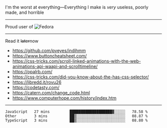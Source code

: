 I'm the worst at everything—Everything I make is *very* useless, poorly made, and horrible

___
Proud user of ![Fedora](https://img.shields.io/badge/-Fedora-white?style=flat-square&logo=fedora)

___
Read it <s>later</s>now
- https://github.com/pveyes/indihmm
- https://www.buttoncheatsheet.com/
- https://css-tricks.com/scroll-linked-animations-with-the-web-animations-api-waapi-and-scrolltimeline/
- https://opalrb.com/
- https://css-tricks.com/did-you-know-about-the-has-css-selector/
- https://libredd.it/rovu26
- https://codetasty.com/
- https://catern.com/change_code.html
- https://www.computerhope.com/history/index.htm

___
<!--START_SECTION:waka-->
```text
JavaScript   27 mins         ███████████████████▓░░░░░   78.58 % 
Other        3 mins          ██▒░░░░░░░░░░░░░░░░░░░░░░   08.87 % 
TypeScript   3 mins          ██▒░░░░░░░░░░░░░░░░░░░░░░   08.80 % 
```
<!--END_SECTION:waka-->
